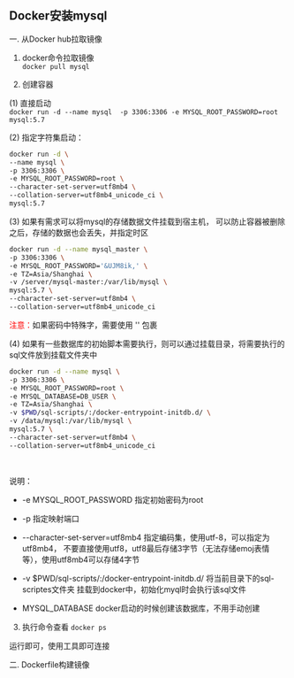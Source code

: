 Docker安装mysql
----

一. 从Docker hub拉取镜像  

1. docker命令拉取镜像  
`docker pull mysql`

2. 创建容器

(1) 直接启动   
`docker run -d --name mysql  -p 3306:3306 -e MYSQL_ROOT_PASSWORD=root mysql:5.7`   

(2) 指定字符集启动：
```bash
docker run -d \
--name mysql \
-p 3306:3306 \
-e MYSQL_ROOT_PASSWORD=root \
--character-set-server=utf8mb4 \
--collation-server=utf8mb4_unicode_ci \
mysql:5.7
```

(3) 如果有需求可以将mysql的存储数据文件挂载到宿主机，
	可以防止容器被删除之后，存储的数据也会丢失，并指定时区
```bash
docker run -d --name mysql_master \
-p 3306:3306 \
-e MYSQL_ROOT_PASSWORD='&UJM8ik,' \
-e TZ=Asia/Shanghai \
-v /server/mysql-master:/var/lib/mysql \
mysql:5.7 \
--character-set-server=utf8mb4 \
--collation-server=utf8mb4_unicode_ci
```

<font color=red>注意：</font>如果密码中特殊字，需要使用 '' 包裹

(4) 如果有一些数据库的初始脚本需要执行，则可以通过挂载目录，将需要执行的
	sql文件放到挂载文件夹中
```bash
docker run -d --name mysql \
-p 3306:3306 \
-e MYSQL_ROOT_PASSWORD=root \
-e MYSQL_DATABASE=DB_USER \
-e TZ=Asia/Shanghai \
-v $PWD/sql-scripts/:/docker-entrypoint-initdb.d/ \
-v /data/mysql:/var/lib/mysql \
mysql:5.7 \
--character-set-server=utf8mb4 \
--collation-server=utf8mb4_unicode_ci 
```


<br>

说明：
- -e MYSQL_ROOT_PASSWORD 指定初始密码为root
- -p 指定映射端口
- --character-set-server=utf8mb4 指定编码集，使用utf-8，可以指定为utf8mb4，
	不要直接使用utf8，utf8最后存储3字节（无法存储emoj表情等），使用utf8mb4可以存储4字节

- -v $PWD/sql-scripts/:/docker-entrypoint-initdb.d/ 将当前目录下的sql-scriptes文件夹
	挂载到docker中，初始化myql时会执行该sql文件
- MYSQL_DATABASE docker启动的时候创建该数据库，不用手动创建


3. 执行命令查看
`docker ps `

运行即可，使用工具即可连接


二. Dockerfile构建镜像
